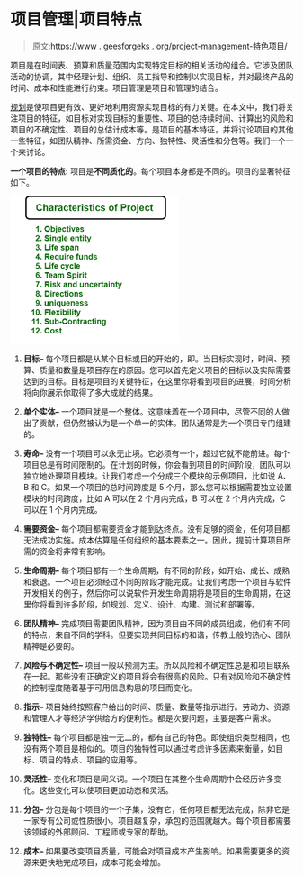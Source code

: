 # 项目管理|项目特点

> 原文:[https://www . geesforgeks . org/project-management-特色项目/](https://www.geeksforgeeks.org/project-management-characteristics-of-project/)

项目是在时间表、预算和质量范围内实现特定目标的相关活动的组合。它涉及团队活动的协调，其中经理计划、组织、员工指导和控制以实现目标，并对最终产品的时间、成本和性能进行约束。项目管理是项目和管理的结合。

[规划](https://www.geeksforgeeks.org/software-engineering-project-planning/)是使项目更有效、更好地利用资源实现目标的有力关键。在本文中，我们将关注项目的特征，如目标对实现目标的重要性、项目的总持续时间、计算出的风险和项目的不确定性、项目的总估计成本等。是项目的基本特征，并将讨论项目的其他一些特征，如团队精神、所需资金、方向、独特性、灵活性和分包等。我们一个一个来讨论。

**一个项目的特点:**
项目是**不同质化的**。每个项目本身都是不同的。项目的显著特征如下。

![](img/2c5e6fd4ea1ebc402e7c0e6560bf630b.png)

1.  **目标–**
    每个项目都是从某个目标或目的开始的，即。当目标实现时，时间、预算、质量和数量是项目存在的原因。您可以首先定义项目的目标以及实际需要达到的目标。目标是项目的关键特征，在这里你将看到项目的进展，时间分析将向你展示你取得了多大成就的结果。

2.  **单个实体–**
    一个项目就是一个整体。这意味着在一个项目中，尽管不同的人做出了贡献，但仍然被认为是一个单一的实体。团队通常是为一个项目专门组建的。

3.  **寿命–**
    没有一个项目可以永无止境。它必须有一个，超过它就不能前进。每个项目总是有时间限制的。在计划的时候，你会看到项目的时间阶段，团队可以独立地处理项目模块。让我们考虑一个分成三个模块的示例项目，比如说 A、B 和 C。如果一个项目的总时间跨度是 5 个月，那么您可以根据需要独立设置模块的时间跨度，比如 A 可以在 2 个月内完成，B 可以在 2 个月内完成，C 可以在 1 个月内完成。

4.  **需要资金–**
    每个项目都需要资金才能到达终点。没有足够的资金，任何项目都无法成功实施。成本估算是任何组织的基本要素之一。因此，提前计算项目所需的资金将非常有影响。

5.  **生命周期–**
    每个项目都有一个生命周期，有不同的阶段，如开始、成长、成熟和衰退。一个项目必须经过不同的阶段才能完成。让我们考虑一个项目与软件开发相关的例子，然后你可以说软件开发生命周期将是项目的生命周期，在这里你将看到许多阶段，如规划、定义、设计、构建、测试和部署等。

6.  **团队精神–**
    完成项目需要团队精神，因为项目由不同的成员组成，他们有不同的特点，来自不同的学科。但要实现共同目标的和谐，传教士般的热心、团队精神是必要的。

7.  **风险与不确定性–**
    项目一般以预测为主。所以风险和不确定性总是和项目联系在一起。那些没有正确定义的项目将会有很高的风险。只有对风险和不确定性的控制程度随着基于可用信息构思的项目而变化。

8.  **指示–**
    项目始终按照客户给出的时间、质量、数量等指示进行。劳动力、资源和管理人才等经济学供给方的便利性。都是次要问题，主要是客户需求。

9.  **独特性–**
    每个项目都是独一无二的，都有自己的特色。即使组织类型相同，也没有两个项目是相似的。项目的独特性可以通过考虑许多因素来衡量，如目标、项目的特点、项目的应用等。

10.  **灵活性–**
    变化和项目是同义词。一个项目在其整个生命周期中会经历许多变化。这些变化可以使项目更加动态和灵活。

11.  **分包–**
    分包是每个项目的一个子集，没有它，任何项目都无法完成，除非它是一家专有公司或性质很小。项目越复杂，承包的范围就越大。每个项目都需要该领域的外部顾问、工程师或专家的帮助。

12.  **成本–**
    如果要改变项目质量，可能会对项目成本产生影响。如果需要更多的资源来更快地完成项目，成本可能会增加。